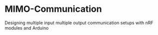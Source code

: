 # MIMO-Communication
Designing multiple input multiple output communication setups with nRF modules and Arduino
